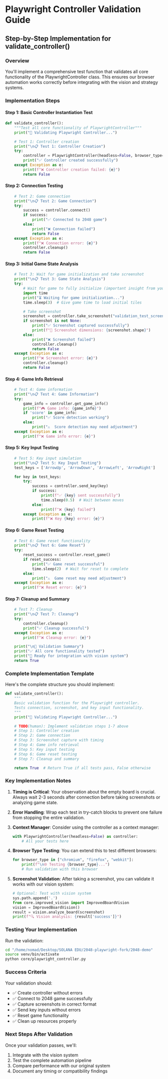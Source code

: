 # Playwright Controller Validation Guide

## Step-by-Step Implementation for validate_controller()

### Overview
You'll implement a comprehensive test function that validates all core functionality of the PlaywrightController class. This ensures our browser automation works correctly before integrating with the vision and strategy systems.

### Implementation Steps

#### Step 1: Basic Controller Instantiation Test
```python
def validate_controller():
    """Test all core functionality of PlaywrightController"""
    print("🧪 Validating Playwright Controller...")

    # Test 1: Controller creation
    print("\n📋 Test 1: Controller Creation")
    try:
        controller = PlaywrightController(headless=False, browser_type="chromium")
        print("✅ Controller created successfully")
    except Exception as e:
        print(f"❌ Controller creation failed: {e}")
        return False
```

#### Step 2: Connection Testing
```python
    # Test 2: Game connection
    print("\n📋 Test 2: Game Connection")
    try:
        success = controller.connect()
        if success:
            print("✅ Connected to 2048 game")
        else:
            print("❌ Connection failed")
            return False
    except Exception as e:
        print(f"❌ Connection error: {e}")
        controller.cleanup()
        return False
```

#### Step 3: Initial Game State Analysis
```python
    # Test 3: Wait for game initialization and take screenshot
    print("\n📋 Test 3: Game State Analysis")
    try:
        # Wait for game to fully initialize (important insight from your observation!)
        import time
        print("⏳ Waiting for game initialization...")
        time.sleep(3)  # Give game time to load initial tiles

        # Take screenshot
        screenshot = controller.take_screenshot("validation_test_screenshot.png")
        if screenshot is not None:
            print("✅ Screenshot captured successfully")
            print(f"📏 Screenshot dimensions: {screenshot.shape}")
        else:
            print("❌ Screenshot failed")
            controller.cleanup()
            return False
    except Exception as e:
        print(f"❌ Screenshot error: {e}")
        controller.cleanup()
        return False
```

#### Step 4: Game Info Retrieval
```python
    # Test 4: Game information
    print("\n📋 Test 4: Game Information")
    try:
        game_info = controller.get_game_info()
        print(f"🎮 Game info: {game_info}")
        if 'score' in game_info:
            print("✅ Score detection working")
        else:
            print("⚠️  Score detection may need adjustment")
    except Exception as e:
        print(f"❌ Game info error: {e}")
```

#### Step 5: Key Input Testing
```python
    # Test 5: Key input simulation
    print("\n📋 Test 5: Key Input Testing")
    test_keys = ['ArrowUp', 'ArrowDown', 'ArrowLeft', 'ArrowRight']

    for key in test_keys:
        try:
            success = controller.send_key(key)
            if success:
                print(f"✅ {key} sent successfully")
                time.sleep(0.5)  # Wait between moves
            else:
                print(f"❌ {key} failed")
        except Exception as e:
            print(f"❌ Key {key} error: {e}")
```

#### Step 6: Game Reset Testing
```python
    # Test 6: Game reset functionality
    print("\n📋 Test 6: Game Reset")
    try:
        reset_success = controller.reset_game()
        if reset_success:
            print("✅ Game reset successful")
            time.sleep(2)  # Wait for reset to complete
        else:
            print("⚠️  Game reset may need adjustment")
    except Exception as e:
        print(f"❌ Reset error: {e}")
```

#### Step 7: Cleanup and Summary
```python
    # Test 7: Cleanup
    print("\n📋 Test 7: Cleanup")
    try:
        controller.cleanup()
        print("✅ Cleanup successful")
    except Exception as e:
        print(f"❌ Cleanup error: {e}")

    print("\n🎯 Validation Summary")
    print("✅ All core functionality tested")
    print("📝 Ready for integration with vision system")
    return True
```

### Complete Implementation Template

Here's the complete structure you should implement:

```python
def validate_controller():
    """
    Basic validation function for the Playwright controller.
    Tests connection, screenshot, and key input functionality.
    """
    print("🧪 Validating Playwright Controller...")

    # TODO(human): Implement validation steps 1-7 above
    # Step 1: Controller creation
    # Step 2: Game connection
    # Step 3: Screenshot capture with timing
    # Step 4: Game info retrieval
    # Step 5: Key input testing
    # Step 6: Game reset testing
    # Step 7: Cleanup and summary

    return True  # Return True if all tests pass, False otherwise
```

### Key Implementation Notes

1. **Timing is Critical**: Your observation about the empty board is crucial. Always wait 2-3 seconds after connection before taking screenshots or analyzing game state.

2. **Error Handling**: Wrap each test in try-catch blocks to prevent one failure from stopping the entire validation.

3. **Context Manager**: Consider using the controller as a context manager:
   ```python
   with PlaywrightController(headless=False) as controller:
       # All your tests here
   ```

4. **Browser Type Testing**: You can extend this to test different browsers:
   ```python
   for browser_type in ["chromium", "firefox", "webkit"]:
       print(f"\n🌐 Testing {browser_type}...")
       # Run validation with this browser
   ```

5. **Screenshot Validation**: After taking a screenshot, you can validate it works with our vision system:
   ```python
   # Optional: Test with vision system
   sys.path.append('.')
   from core.improved_vision import ImprovedBoardVision
   vision = ImprovedBoardVision()
   result = vision.analyze_board(screenshot)
   print(f"🔍 Vision analysis: {result['success']}")
   ```

### Testing Your Implementation

Run the validation:
```bash
cd "/home/nomad/Desktop/SOLANA EDU/2048-playwright-fork/2048-demo"
source venv/bin/activate
python core/playwright_controller.py
```

### Success Criteria

Your validation should:
- ✅ Create controller without errors
- ✅ Connect to 2048 game successfully
- ✅ Capture screenshots in correct format
- ✅ Send key inputs without errors
- ✅ Reset game functionality
- ✅ Clean up resources properly

### Next Steps After Validation

Once your validation passes, we'll:
1. Integrate with the vision system
2. Test the complete automation pipeline
3. Compare performance with our original system
4. Document any timing or compatibility findings